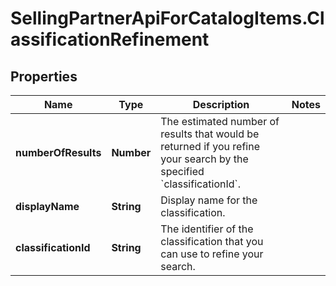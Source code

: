 # SellingPartnerApiForCatalogItems.ClassificationRefinement

## Properties

Name | Type | Description | Notes
------------ | ------------- | ------------- | -------------
**numberOfResults** | **Number** | The estimated number of results that would be returned if you refine your search by the specified &#x60;classificationId&#x60;. | 
**displayName** | **String** | Display name for the classification. | 
**classificationId** | **String** | The identifier of the classification that you can use to refine your search. | 


